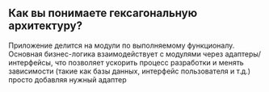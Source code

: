 ## Как вы понимаете гексагональную архитектуру?

Приложение делится на модули по выполняемому функционалу. Основная бизнес-логика взаимодействует с модулями через адаптеры/интерфейсы, что позволяет ускорить процесс разработки и менять зависимости (такие как базы данных, интерфейс пользователя и т.д.) просто добавляя нужный адаптер